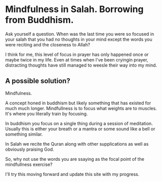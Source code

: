 # Mindfulness in Salah. Borrowing from Buddhism.

Ask yourself a question. When was the last time you were so focused in your salah that you had no thoughts in your mind except the words you were reciting and the closeness to Allah?

I think for me, this level of focus in prayer has only happened once or maybe twice in my life. Even at times when I've been cryingin prayer, distracting thoughts have still managed to weesle their way into my mind.

## A possible solution?

Mindfulness.

A concept honed in buddhism but likely something that has existed for much much longer. Mindfullness is to focus what weights are to muscles. It's where you literally train by focusing.

In buddhism you focus on a single thing during a session of meditation. Usually this is either your breath or a mantra or some sound like a bell or something similar.

In Salah we recite the Quran along with other supplications as well as obviously praising God.

So, why not use the words you are ssaying as the focal point of the mindfullness exercise?

I'll try this moving forward and update this site with my progress.


